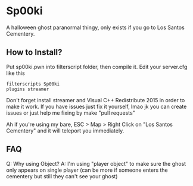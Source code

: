 # Sp00ki
A halloween ghost paranormal thingy, only exists if you go to Los Santos Cementery.

## How to Install?
Put sp00ki.pwn into filterscript folder, then compile it.
Edit your server.cfg like this

```
filterscripts Sp00ki
plugins streamer
```

Don't forget install streamer and Visual C++ Redistribute 2015 in order to make it work.
If you have issues just fix it yourself, lmao jk you can create issues or just help me fixing by make "pull requests"

Ah if you're using my bare, ESC > Map > Right Click on "Los Santos Cementery" and it will teleport you immediately.

## FAQ
Q: Why using Object?
A: I'm using "player object" to make sure the ghost only appears on single player (can be more if someone enters the cementery but still they can't see your ghost)


